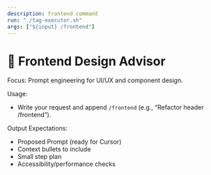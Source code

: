 ```yaml
---
description: frontend command
run: "./tag-executor.sh"
args: ["${input} /frontend"]
---
```


# 🎨 Frontend Design Advisor

Focus: Prompt engineering for UI/UX and component design.

Usage:
- Write your request and append `/frontend` (e.g., “Refactor header /frontend”).

Output Expectations:
- Proposed Prompt (ready for Cursor)
- Context bullets to include
- Small step plan
- Accessibility/performance checks
